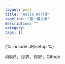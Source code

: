 ```yaml
---
layout: post
title: "Hello World"
tageline: "第一篇文章"
description: ""
category: 
tags: []
---
```

{% include JB/setup %}

#你好，世界，你好，Github